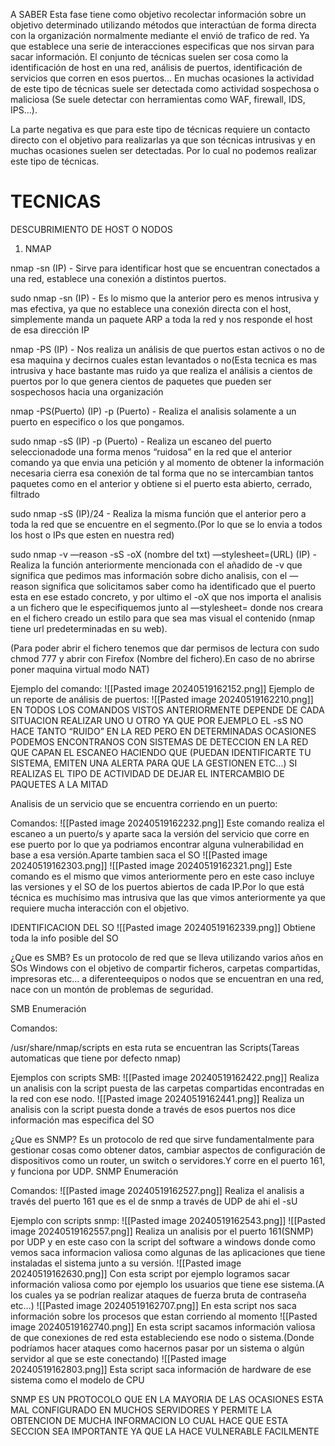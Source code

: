 A SABER
Esta fase tiene como objetivo recolectar información sobre un objetivo determinado utilizando métodos que interactúan de forma directa con la organización normalmente mediante el envió de trafico de red. Ya que establece una serie de interacciones especificas que nos sirvan para sacar información. El conjunto de técnicas suelen ser cosa como la identificación de host en una red, análisis de puertos, identificación de servicios que corren en esos puertos… En muchas ocasiones la actividad de este tipo de técnicas suele ser detectada como actividad sospechosa o maliciosa (Se suele detectar con herramientas como WAF, firewall, IDS, IPS…).

La parte negativa es que para este tipo de técnicas requiere un contacto directo con el objetivo para realizarlas ya que son técnicas intrusivas y en muchas ocasiones suelen ser detectadas. Por lo cual no podemos realizar este tipo de técnicas.

# TECNICAS

DESCUBRIMIENTO DE HOST O NODOS

1. NMAP

nmap -sn (IP) - Sirve para identificar host que se encuentran conectados a una red, establece una conexión a distintos puertos.

sudo nmap -sn (IP) - Es lo mismo que la anterior pero es menos intrusiva y mas efectiva, ya que no establece una conexión directa con el host, simplemente manda un paquete ARP a toda la red y nos responde el host de esa dirección IP

nmap -PS (IP) - Nos realiza un análisis de que puertos estan activos o no de esa maquina y decirnos cuales estan levantados o no(Esta tecnica es mas intrusiva y hace bastante mas ruido ya que realiza el análisis a cientos de puertos por lo que genera cientos de paquetes que pueden ser sospechosos hacia una organización

nmap -PS(Puerto) (IP) -p (Puerto) - Realiza el analisis solamente a un puerto en especifico o los que pongamos.

sudo nmap -sS (IP) -p (Puerto) - Realiza un escaneo del puerto seleccionadode una forma menos “ruidosa” en la red que el anterior comando ya que envia una petición y al momento de obtener la información necesaria cierra esa conexión de tal forma que no se intercambian tantos paquetes como en el anterior y obtiene si el puerto esta abierto, cerrado, filtrado

sudo nmap -sS (IP)/24 - Realiza la misma función que el anterior pero a toda la red que se encuentre en el segmento.(Por lo que se lo envia a todos los host o IPs que esten en nuestra red)

sudo nmap -v —reason -sS -oX (nombre del txt) —stylesheet=(URL) (IP) - Realiza la función anteriormente mencionada con el añadido de -v que significa que pedimos mas información sobre dicho analisis, con el —reason significa que solicitamos saber como ha identificado que el puerto esta en ese estado concreto, y por ultimo el -oX que nos importa el analisis a un fichero que le especifiquemos junto al —stylesheet= donde nos creara en el fichero creado un estilo para que sea mas visual el contenido (nmap tiene url predeterminadas en su web).

(Para poder abrir el fichero tenemos que dar permisos de lectura con sudo chmod 777 y abrir con Firefox (Nombre del fichero).En caso de no abrirse poner maquina virtual modo NAT)

Ejemplo del comando:
![[Pasted image 20240519162152.png]]
Ejemplo de un reporte de análisis de puertos:
![[Pasted image 20240519162210.png]]
EN TODOS LOS COMANDOS VISTOS ANTERIORMENTE DEPENDE DE CADA SITUACION REALIZAR UNO U OTRO YA QUE POR EJEMPLO EL -sS NO HACE TANTO “RUIDO” EN LA RED PERO EN DETERMINADAS OCASIONES PODEMOS ENCONTRANOS CON SISTEMAS DE DETECCION EN LA RED QUE CAPAN EL ESCANEO HACIENDO QUE (PUEDAN IDENTIFICARTE TU SISTEMA, EMITEN UNA ALERTA PARA QUE LA GESTIONEN ETC…) SI REALIZAS EL TIPO DE ACTIVIDAD DE DEJAR EL INTERCAMBIO DE PAQUETES A LA MITAD

Analisis de un servicio que se encuentra corriendo en un puerto:

Comandos:
![[Pasted image 20240519162232.png]]
Este comando realiza el escaneo a un puerto/s y aparte saca la versión del servicio que corre en ese puerto por lo que ya podriamos encontrar alguna vulnerabilidad en base a esa versión.Aparte tambien saca el SO
![[Pasted image 20240519162303.png]]
![[Pasted image 20240519162321.png]]
Este comando es el mismo que vimos anteriormente pero en este caso incluye las versiones y el SO de los puertos abiertos de cada IP.Por lo que está técnica es muchísimo mas intrusiva que las que vimos anteriormente ya que requiere mucha interacción con el objetivo.

IDENTIFICACION DEL SO
![[Pasted image 20240519162339.png]]
Obtiene toda la info posible del SO

¿Que es SMB?
Es un protocolo de red que se lleva utilizando varios años en SOs Windows con el objetivo de compartir ficheros, carpetas compartidas, impresoras etc… a diferenteequipos o nodos que se encuentran en una red, nace con un montón de problemas de seguridad.

SMB Enumeración

Comandos:

/usr/share/nmap/scripts en esta ruta se encuentran las Scripts(Tareas automaticas que tiene por defecto nmap)

Ejemplos con scripts SMB:
![[Pasted image 20240519162422.png]]
Realiza un analisis con la script puesta de las carpetas compartidas encontradas en la red con ese nodo.
![[Pasted image 20240519162441.png]]
Realiza un analisis con la script puesta donde a través de esos puertos nos dice información mas especifica del SO

¿Que es SNMP?
Es un protocolo de red que sirve fundamentalmente para gestionar cosas como obtener datos, cambiar aspectos de configuración de dispositivos como un router, un switch o servidores.Y corre en el puerto 161, y funciona por UDP.
SNMP Enumeración

Comandos:
![[Pasted image 20240519162527.png]]
Realiza el analisis a través del puerto 161 que es el de snmp a través de UDP de ahi el -sU

Ejemplo con scripts snmp:
![[Pasted image 20240519162543.png]]
![[Pasted image 20240519162557.png]]
Realiza un analisis por el puerto 161(SNMP) por UDP y en este caso con la script del software a windows donde como vemos saca informacion valiosa como algunas de las aplicaciones que tiene instaladas el sistema junto a su versión.
![[Pasted image 20240519162630.png]]
Con esta script por ejemplo logramos sacar información valiosa como por ejemplo los usuarios que tiene ese sistema.(A los cuales ya se podrían realizar ataques de fuerza bruta de contraseña etc…)
![[Pasted image 20240519162707.png]]
En esta script nos saca información sobre los procesos que estan corriendo al momento
![[Pasted image 20240519162740.png]]
En esta script sacamos información valiosa de que conexiones de red esta estableciendo ese nodo o sistema.(Donde podríamos hacer ataques como hacernos pasar por un sistema o algún servidor al que se este conectando)
![[Pasted image 20240519162803.png]]
Esta script saca información de hardware de ese sistema como el modelo de CPU

SNMP ES UN PROTOCOLO QUE EN LA MAYORIA DE LAS OCASIONES ESTA MAL CONFIGURADO EN MUCHOS SERVIDORES Y PERMITE LA OBTENCION DE MUCHA INFORMACION LO CUAL HACE QUE ESTA SECCION SEA IMPORTANTE YA QUE LA HACE VULNERABLE FACILMENTE
